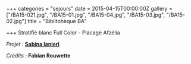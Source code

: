 +++
categories = "sejours"
date = 2015-04-15T00:00:00Z
gallery = ["/BA15-021.jpg", "/BA15-01.jpg", "/BA15-04.jpg", "/BA15-03.jpg", "/BA15-02.jpg"]
title = "Biblitohèque BA"

+++
Stratifié blanc Full Color - Placage Afzélia

_Projet :_ [**Sabina Ianieri**](https://monarchitecte.eu/fr/architects/405)

_Crédits :_ **Fabian Rouwette**